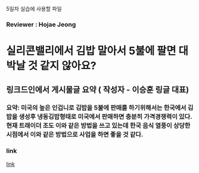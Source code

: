 5일차 실습에 사용할 파일


### Reviewer : Hojae Jeong
# 실리콘밸리에서 김밥 말아서 5불에 팔면 대박날 것 같지 않아요?
## 링크드인에서 게시물글 요약 ( 작성자 - 이승훈 링글 대표)
### 요약: 미국의 높은 인겁니로 김밥을 5불에 판매를 하기위해서는 한국에서 김밥을 생성후 냉동김밥형태로 미국에서 판매하면 충분히 가격경쟁력이 있다. 현재 트래이더 조도 이와 같은 방법을 쓰고 있는데 한국 음식 열풍이 상당한 시점에서 이와 같은 방법으로 사업을 하면 좋을 것 같다. 
### link
[link](https://www.linkedin.com/feed/update/urn:li:activity:7105344632280018944/)
